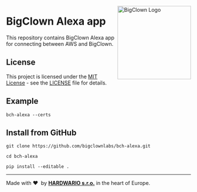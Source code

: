 <a href="https://www.bigclown.com/"><img src="https://bigclown.sirv.com/logo.png" width="200" alt="BigClown Logo" align="right"></a>

#  BigClown Alexa app

This repository contains BigClown Alexa app for connecting between AWS and BigClown.


## License

This project is licensed under the [MIT License](https://opensource.org/licenses/MIT/) - see the [LICENSE](LICENSE) file for details.

## Example
```
bch-alexa --certs
```
## Install from GitHub
```
git clone https://github.com/bigclownlabs/bch-alexa.git
```
```
cd bch-alexa
```
```
pip install --editable .
```
---

Made with &#x2764;&nbsp; by [**HARDWARIO s.r.o.**](https://www.hardwario.com/) in the heart of Europe.
